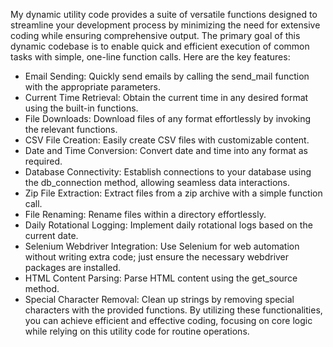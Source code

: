 My dynamic utility code provides a suite of versatile functions designed to streamline your development process by minimizing the need for extensive coding while 
ensuring comprehensive output. The primary goal of this dynamic codebase is to enable quick and efficient execution of common tasks with simple, one-line function calls. 
Here are the key features:

* Email Sending: Quickly send emails by calling the send_mail function with the appropriate parameters.
* Current Time Retrieval: Obtain the current time in any desired format using the built-in functions.
* File Downloads: Download files of any format effortlessly by invoking the relevant functions.
* CSV File Creation: Easily create CSV files with customizable content.
* Date and Time Conversion: Convert date and time into any format as required.
* Database Connectivity: Establish connections to your database using the db_connection method, allowing seamless data interactions.
* Zip File Extraction: Extract files from a zip archive with a simple function call.
* File Renaming: Rename files within a directory effortlessly.
* Daily Rotational Logging: Implement daily rotational logs based on the current date.
* Selenium Webdriver Integration: Use Selenium for web automation without writing extra code; just ensure the necessary webdriver packages are installed.
* HTML Content Parsing: Parse HTML content using the get_source method.
* Special Character Removal: Clean up strings by removing special characters with the provided functions.
By utilizing these functionalities, you can achieve efficient and effective coding, focusing on core logic while relying on this utility code for routine operations.
